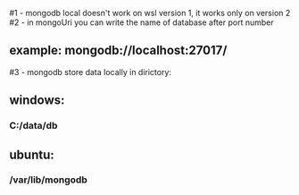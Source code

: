 #1 - mongodb local doesn't work on wsl version 1, it works only on version 2
#2 - in mongoUri you can write the name of database after port number
##    example: mongodb://localhost:27017/<database name>
#3 - mongodb store data locally in dirictory:
##  windows:
###    C:/data/db
##  ubuntu:
###    /var/lib/mongodb